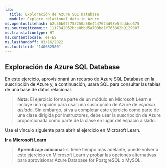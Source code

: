```yaml
---
lab:
  title: Exploración de Azure SQL Database
  module: Explore relational data in Azure
ms.openlocfilehash: b2c36b02f753250a58e4447624d98e5fdddcd675
ms.sourcegitcommit: 1117342052bce0bbd5a703bd1f763862b9129807
ms.translationtype: HT
ms.contentlocale: es-ES
ms.lasthandoff: 03/16/2022
ms.locfileid: "140682580"
---
```

## <a name="explore-azure-sql-database"></a>Exploración de Azure SQL Database

En este ejercicio, aprovisionará un recurso de Azure SQL Database en la suscripción de Azure y, a continuación, usará SQL para consultar las tablas de una base de datos relacional.

> **Nota**: El ejercicio forma parte de un módulo en Microsoft Learn e incluye una opción para usar una suscripción de Azure de *espacio aislado*. Sin embargo, si va a completar este ejercicio como parte de una clase dirigida por instructores, debe usar la suscripción de Azure proporcionada como parte de la clase en lugar del espacio aislado.

Use el vínculo siguiente para abrir el ejercicio en Microsoft Learn.

**[Ir a Microsoft Learn](https://docs.microsoft.com/learn/modules/explore-provision-deploy-relational-database-offerings-azure/4-exercise-provision-relational-azure-data-services?pivots=azuresql#provision-an-azure-sql-database-resource)**

> **Aprendizaje adicional**: si tiene tiempo más adelante, puede volver a este ejercicio en Microsoft Learn y probar las opciones alternativas para aprovisionar Azure Database for PostgreSQL o MySQL.